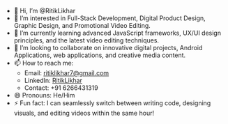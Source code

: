 - 👋 Hi, I’m @RitikLikhar
- 👀 I’m interested in Full-Stack Development, Digital Product Design, Graphic Design, and Promotional Video Editing.
- 🌱 I’m currently learning advanced JavaScript frameworks, UX/UI design principles, and the latest video editing techniques.
- 💞️ I’m looking to collaborate on innovative digital projects, Android Applications, web applications, and creative media content.
- 📫 How to reach me: 
  - Email: ritiklikhar7@gmail.com
  - LinkedIn: [RitikLikhar](https://www.linkedin.com/in/ritiklikhar)
  - Contact: +91 6266431319
- 😄 Pronouns: He/Him
- ⚡ Fun fact: I can seamlessly switch between writing code, designing visuals, and editing videos within the same hour!
